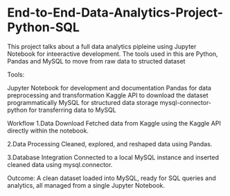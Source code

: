 # End-to-End-Data-Analytics-Project-Python-SQL

This project talks about a full data analytics pipleine using Jupyter Notebook for inteeractive development. The tools used in this are Python, Pandas and MySQL to move from raw data to structed dataset

Tools:

Jupyter Notebook for development and documentation
Pandas for data preprocessing and transformation
Kaggle API to download the dataset programmatically
MySQL for structured data storage
mysql-connector-python for transferring data to MySQL

Workflow
1.Data Download
Fetched data from Kaggle using the Kaggle API directly within the notebook.

2.Data Processing
Cleaned, explored, and reshaped data using Pandas.

3.Database Integration
Connected to a local MySQL instance and inserted cleaned data using mysql.connector.

Outcome:
A clean dataset loaded into MySQL, ready for SQL queries and analytics, all managed from a single Jupyter Notebook.
